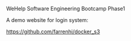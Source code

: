 WeHelp Software Engineering Bootcamp Phase1

A demo website for login system:

https://github.com/farrenhi/docker_s3
